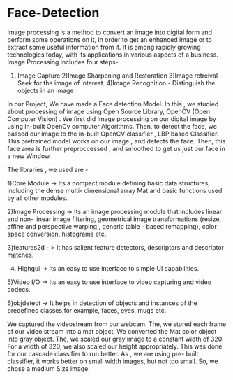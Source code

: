 # Face-Detection


Image processing is a method to convert an image into digital form and perform some operations on it, in order to get an enhanced image or to extract some useful information from it. 
It is among rapidly growing technologies today, with its applications in various aspects of a business. 
Image Processing includes four steps- 
1) Image Capture 
2)Image Sharpening and Restoration 
3)Image retreival - Seek for the image of interest. 
4)Image Recognition - Distinguish the objects in an image 

In our Project, We have made a Face detection Model. In this , we studied about processing of image using Open Source Library, OpenCV (Open Computer Vision) . We first did Image processing on our digital image by using in-built OpenCv computer Algorithms. Then, to detect the face, we passed our image to the in-built OpenCV classifier , LBP based Classifier. This pretrained model works on our image , and detects the face. Then, this face area is further preproccessed , and smoothed to get us just our face in a  new Window. 

The libraries , we used are - 

1)Core Module -> Its a compact module defining basic data structures, including the dense multi- dimensional array Mat and basic functions used by all other modules. 

2)Image Processing -> Its an image processing module that includes linear and non- linear image filtering, geometrical image transformations (resize, affine and perspective warping , generic table - based remapping), color space conversion, histograms etc. 

3)features2d - > It has salient feature detectors, descriptors and descriptor matches. 

4) Highgui -> Its an easy to use interface to simple UI capabilities. 

5)Video I/O -> Its an easy to use interface to video capturing and video codecs. 

6)objdetect -> It helps in detection of objects and instances of the predefined classes.for example, faces, eyes, mugs etc. 

We captured the videostream from our webcam. The, we stored each frame of our video stream into a mat object. We converted the Mat color object into gray object. The, we scaled our gray image to a constant width of 320. For a width of 320, we also scaled our height appropriately. This was done for our cascade classifier to run better. As , we are using pre- built classifier, it works better on small width images, but not too small. So, we chose a medium Size image.

